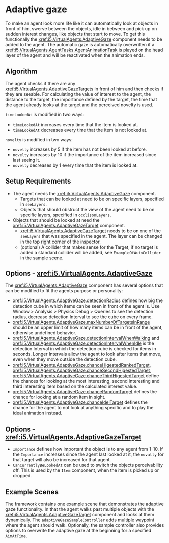 # Adaptive gaze

To make an agent look more life like it can automatically look at objects in front of him, swerve between the objects, idle in between and pick up on sudden interest changes, like objects that start to move.
To get this functionally the <xref:i5.VirtualAgents.AdaptiveGaze> component needs to be added to the agent.
The automatic gaze is automatically overwritten if a <xref:i5.VirtualAgents.AgentTasks.AgentAnimationTask> is played on the head layer of the agent and will be reactivated when the animation ends.


## Algorithm
The agent checks if there are any <xref:i5.VirtualAgents.AdaptiveGazeTarget>s in front of him and then checks if they are seeable.
For calculating the value of interest to the agent, the distance to the target, the importance defined by the target, the time that the agent already looks at the target and the perceived novelty is used. 

`timeLookedAt` is modified in two ways:
- `timeLookedAt` increases every time that the item is looked at.
- `timeLookedAt` decreases every time that the item is not looked at.

`novelty` is modified in two ways:
- `novelty` increases by 5 if the item has not been looked at before.
- `novelty` increases by 10 if the importance of the item increased since last seeing it.
- `novelty` decreases by 1 every time that the item is looked at.


## Setup Requirements

- The agent needs the <xref:i5.VirtualAgents.AdaptiveGaze> component.
  - Targets that can be looked at need to be on specific layers, specified in `seeLayers`.
  - Objects that should obstruct the view of the agent need to be on specific layers, specified in `occlisonLayers`.
- Objects that should be looked at need the <xref:i5.VirtualAgents.AdaptiveGazeTarget> component.
  - <xref:i5.VirtualAgents.AdaptiveGazeTarget> needs to be on one of the `seeLayers` that was specified in the agent.
	The layer can be changed in the top right corner of the inspector.
  - (optional) A collider that makes sense for the Target, if no target is added a standard collider will be added, see `ExampleOfAutoCollider` in the sample scene.

## Options - <xref:i5.VirtualAgents.AdaptiveGaze>
The <xref:i5.VirtualAgents.AdaptiveGaze> component has several options that can be modified to fit the agents purpose or personality:
- <xref:i5.VirtualAgents.AdaptiveGaze.detectionRadius> defines how big the detection cube in which items can be seen in front of the agent is.
  Use Window > Analysis > Physics Debug > Queries to see the detection radius, decrease detection Interval to see the cube on every frame.
- <xref:i5.VirtualAgents.AdaptiveGaze.maxNumberOfTargetsInRange> should be an upper limit of how many items can be in front of the agent, otherwise undefined behavior.
- <xref:i5.VirtualAgents.AdaptiveGaze.detectionIntervalWhenWalking> and <xref:i5.VirtualAgents.AdaptiveGaze.detectionIntervalWhenIdle> is the detection Interval in which the detection cube is checked for items in seconds.
  Longer Intervals allow the agent to look after items that move, even when they move outside the detection cube.
- <xref:i5.VirtualAgents.AdaptiveGaze.chanceHigestedRankedTarget>, <xref:i5.VirtualAgents.AdaptiveGaze.chanceSecondHigestedTarget>, <xref:i5.VirtualAgents.AdaptiveGaze.chanceThirdHigestedTarget> define the chances for looking at the most interesting, second interesting and third interesting item based on the calculated interest value.
- <xref:i5.VirtualAgents.AdaptiveGaze.chanceRandomTarget> defines the chance for looking at a random item in sight.
- <xref:i5.VirtualAgents.AdaptiveGaze.chanceIdelTarget> defines the chance for the agent to not look at anything specific and to play the ideal animation instead.

## Options - <xref:i5.VirtualAgents.AdaptiveGazeTarget>
- `Importance` defines how important the object is to any agent from 1-10.
  If the `Importance` increases since the agent last looked at it, the `novalty` for that target will also be increased for that agent.
- `CanCurrentlyBeLookedAt` can be used to switch the objects perceivability off.
  This is used by the `Item` component, when the item is picked up or dropped.

## Example Scenes

The framework contains one example scene that demonstrates the adaptive gaze functionality.
In that the agent walks past multiple objects with the <xref:i5.VirtualAgents.AdaptiveGazeTarget> component and looks at them dynamically.
The `adaptiveGazeSampleController` adds multiple waypoint where the agent should walk. Optionally, the sample controller also provides options to overwrite the adaptive gaze at the beginning for a specified `AimAtTime`.